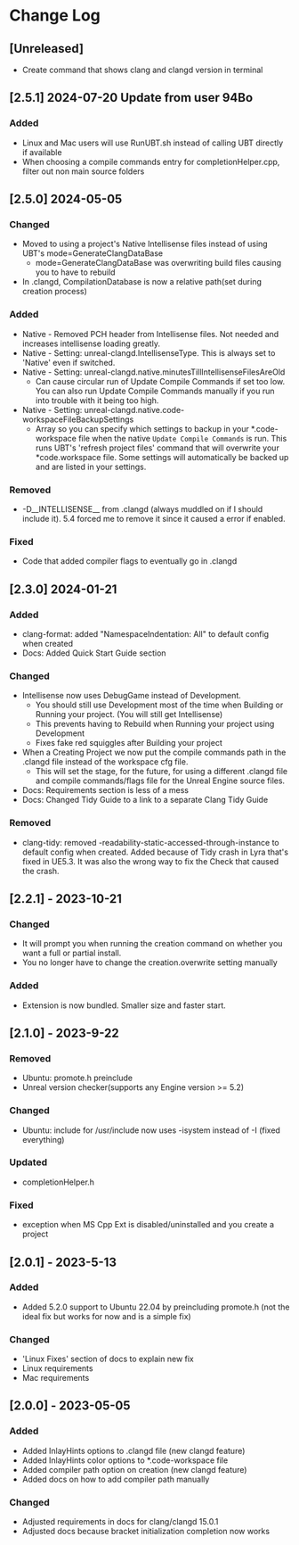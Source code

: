 # Change Log

## [Unreleased]

- Create command that shows clang and clangd version in terminal

## [2.5.1] 2024-07-20 Update from user 94Bo
### Added
- Linux and Mac users will use RunUBT.sh instead of calling UBT directly if available
- When choosing a compile commands entry for completionHelper.cpp, filter out non main source folders

## [2.5.0] 2024-05-05
### Changed
- Moved to using a project's Native Intellisense files instead of using UBT's mode=GenerateClangDataBase
    - mode=GenerateClangDataBase was overwriting build files causing you to have to rebuild
- In .clangd, CompilationDatabase is now a relative path(set during creation process)
### Added
- Native - Removed PCH header from Intellisense files. Not needed and increases intellisense loading greatly.
- Native - Setting: unreal-clangd.IntellisenseType. This is always set to 'Native' even if switched.
- Native - Setting: unreal-clangd.native.minutesTillIntellisenseFilesAreOld
    - Can cause circular run of Update Compile Commands if set too low. You can also run Update Compile Commands manually if you run into trouble with it being too high.
- Native - Setting: unreal-clangd.native.code-workspaceFileBackupSettings
    - Array so you can specify which settings to backup in your *.code-workspace file when the native `Update Compile Commands` is run. This runs UBT's 'refresh project files' command that will overwrite your *code.workspace file. Some settings will automatically be backed up and are listed in your settings.
### Removed
- -D\_\_INTELLISENSE\_\_ from .clangd (always muddled on if I should include it). 5.4 forced me to remove it since it caused a error if enabled.
### Fixed
- Code that added compiler flags to eventually go in .clangd

## [2.3.0] 2024-01-21
### Added
- clang-format: added "NamespaceIndentation: All" to default config when created
- Docs: Added Quick Start Guide section
### Changed
- Intellisense now uses DebugGame instead of Development. 
    - You should still use Development most of the time when Building or Running your project. (You will still get Intellisense)
    - This prevents having to Rebuild when Running your project using Development
    - Fixes fake red squiggles after Building your project
- When a Creating Project we now put the compile commands path in the .clangd file instead of the workspace cfg file.
    - This will set the stage, for the future, for using a different .clangd file and compile commands/flags file for the Unreal Engine source files.
- Docs: Requirements section is less of a mess
- Docs: Changed Tidy Guide to a link to a separate Clang Tidy Guide
### Removed
- clang-tidy: removed -readability-static-accessed-through-instance to default config when created. Added because of Tidy crash in Lyra that's fixed in UE5.3. It was also the wrong way to fix the Check that caused the crash.

## [2.2.1] - 2023-10-21
### Changed
- It will prompt you when running the creation command on whether you want a full or partial install.
- You no longer have to change the creation.overwrite setting manually
### Added
- Extension is now bundled. Smaller size and faster start.

## [2.1.0] - 2023-9-22
### Removed
- Ubuntu: promote.h preinclude
- Unreal version checker(supports any Engine version >= 5.2)
### Changed
- Ubuntu: include for /usr/include now uses -isystem instead of -I (fixed everything)
### Updated
- completionHelper.h
### Fixed
- exception when MS Cpp Ext is disabled/uninstalled and you create a project

## [2.0.1] - 2023-5-13
### Added
- Added 5.2.0 support to Ubuntu 22.04 by preincluding promote.h (not the ideal fix but works for now and is a simple fix)
### Changed
- 'Linux Fixes' section of docs to explain new fix
- Linux requirements
- Mac requirements

## [2.0.0] - 2023-05-05
### Added
- Added InlayHints options to .clangd file (new clangd feature)
- Added InlayHints color options to *.code-workspace file
- Added compiler path option on creation (new clangd feature)
- Added docs on how to add compiler path manually
### Changed
- Adjusted requirements in docs for clang/clangd 15.0.1
- Adjusted docs because bracket initialization completion now works

